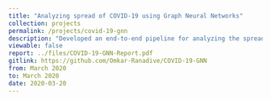```yaml
---
title: "Analyzing spread of COVID-19 using Graph Neural Networks"
collection: projects 
permalink: /projects/covid-19-gnn
description: "Developed an end-to-end pipeline for analyzing the spread of COVID-19 using Graph Neural Networks. Users can process COVID-19 data, form a graph out of it and apply various Graph Neural Network algorithms on it."
viewable: false
report: ../files/COVID-19-GNN-Report.pdf
gitlink: https://github.com/Omkar-Ranadive/COVID-19-GNN
from: March 2020
to: March 2020
date: 2020-03-20
---
```

